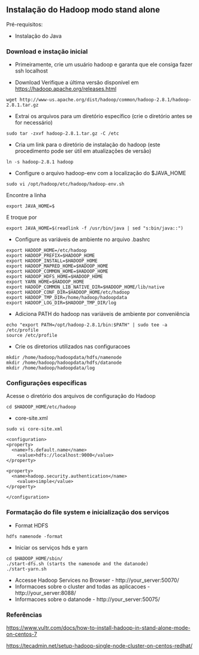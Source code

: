 ## Instalação do Hadoop modo stand alone

Pré-requisitos:
* Instalação do Java

### Download e instação inicial

* Primeiramente, crie um usuário hadoop e garanta que ele consiga fazer ssh localhost

* Download
Verifique a última versão disponível em https://hadoop.apache.org/releases.html
```
wget http://www-us.apache.org/dist/hadoop/common/hadoop-2.8.1/hadoop-2.8.1.tar.gz
```

* Extrai os arquivos para um diretório específico (crie o diretório antes se for necessário)
```
sudo tar -zxvf hadoop-2.8.1.tar.gz -C /etc
```

* Cria um link para o diretório de instalação do hadoop (este procedimento pode ser útil em atualizações de versão)
```
ln -s hadoop-2.8.1 hadoop
```

* Configure o arquivo hadoop-env com a localização do $JAVA_HOME
```
sudo vi /opt/hadoop/etc/hadoop/hadoop-env.sh
```

Encontre a linha 
```
export JAVA_HOME=$
```

E troque por
```
export JAVA_HOME=$(readlink -f /usr/bin/java | sed "s:bin/java::")
```

* Configure as variáveis de ambiente no arquivo .bashrc
```
export HADOOP_HOME=/etc/hadoop
export HADOOP_PREFIX=$HADOOP_HOME
export HADOOP_INSTALL=$HADOOP_HOME
export HADOOP_MAPRED_HOME=$HADOOP_HOME
export HADOOP_COMMON_HOME=$HADOOP_HOME
export HADOOP_HDFS_HOME=$HADOOP_HOME
export YARN_HOME=$HADOOP_HOME
export HADOOP_COMMON_LIB_NATIVE_DIR=$HADOOP_HOME/lib/native
export HADOOP_CONF_DIR=$HADOOP_HOME/etc/hadoop
export HADOOP_TMP_DIR=/home/hadoop/hadoopdata
export HADOOP_LOG_DIR=$HADOOP_TMP_DIR/log
```

* Adiciona PATH do hadoop nas variáveis de ambiente por conveniência
```
echo "export PATH=/opt/hadoop-2.8.1/bin:$PATH" | sudo tee -a /etc/profile
source /etc/profile
```

* Crie os diretorios utilizados nas configuracoes
```
mkdir /home/hadoop/hadoopdata/hdfs/namenode
mkdir /home/hadoop/hadoopdata/hdfs/datanode
mkdir /home/hadoop/hadoopdata/log
```

### Configurações específicas

Acesse o diretório dos arquivos de configuração do Hadoop
```
cd $HADOOP_HOME/etc/hadoop
```

* core-site.xml
```
sudo vi core-site.xml
```

```
<configuration>
<property>
  <name>fs.default.name</name>
    <value>hdfs://localhost:9000</value>
</property>

<property>
  <name>hadoop.security.authentication</name>
    <value>simple</value>
</property>

</configuration>
```

### Formatação do file system e inicialização dos serviços

* Format HDFS
```
hdfs namenode -format
```

* Iniciar os serviços hds e yarn
```
cd $HADOOP_HOME/sbin/
./start-dfs.sh (starts the namenode and the datanode)
./start-yarn.sh
```

* Accesse Hadoop Services no Browser - http://your_server:50070/
* Informacoes sobre o cluster and todas as aplicacoes - http://your_server:8088/
* Informacoes sobre o datanode - http://your_server:50075/ 

### Referências
https://www.vultr.com/docs/how-to-install-hadoop-in-stand-alone-mode-on-centos-7 

https://tecadmin.net/setup-hadoop-single-node-cluster-on-centos-redhat/



